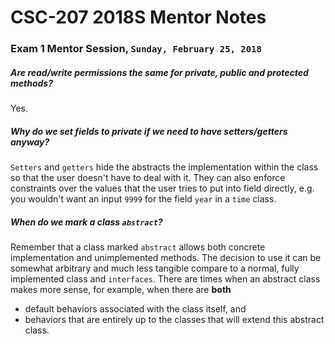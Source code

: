 # CSC-207 2018S Mentor Notes




### Exam 1 Mentor Session, `Sunday, February 25, 2018`


##### Are read/write permissions the same for private, public and protected methods?
Yes.

##### Why do we set fields to private if we need to have setters/getters anyway?
`Setters` and `getters` hide the abstracts the implementation within the class so that the user doesn't have to deal with it. They can also enforce constraints over the values that the user tries to put into field directly, e.g. you wouldn't want an input `9999` for the field `year` in a `time` class.  

##### When do we mark a class `abstract`?
Remember that a class marked `abstract` allows both concrete implementation and unimplemented methods. The decision to use it can be somewhat arbitrary and much less tangible compare to a normal, fully implemented class and `interfaces`. There are times when an abstract class makes more sense, for example, when there are **both**
- default behaviors associated with the class itself, and
- behaviors that are entirely up to the classes that will extend this abstract class.
